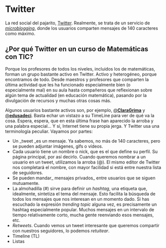 # Twitter

La red social del pajarito, [Twitter](https://twitter.com/). Realmente, se trata de un servicio de [_microblogging_](https://es.wikipedia.org/wiki/Twitter), donde los usuarios comparten  mensajes de 140 caracteres como máximo. 

## ¿Por qué Twitter en un curso de Matemáticas con TIC?

Porque los profesores de todos los niveles, incluidos los de matemáticas, forman un grupo bastante activo en Twitter. Activo y heterogéneo, porque encontramos de todo. Desde maestros y profesores que comparten la última actividad que les ha funcionado especialmente bien \(o especialmente mal\) en su aula hasta compañeros que reflexionan sobre algún tema de actualidad \(en educación matemática\), pasando por la divulgación de recursos y muchas otras cosas más. 

Algunos usuarios bastante activos son, por ejemplo, [@**ClaraGrima**](https://twitter.com/ClaraGrima) y [@**edusadeci**](https://twitter.com/edusadeci). Basta echar un vistazo a su TimeLine para ver de qué va la cosa. Espera, espera, que en esta última frase han aparecido la arroba y una palabra especial... Y sí, Internet tiene su propia jerga. Y Twitter usa una terminología peculiar. Vayamos por partes:

* Un _tweet _es un mensaje. Ya sabemos, no más de 140 caracteres, pero se pueden adjuntar imágenes, gifs o vídeos. 
* Cada usuario tiene un nombre o nick, que es el que define su perfil. Su página principal, por así decirlo. Cuando queremos nombrar a un usuario en un tweet, utilizamos la arroba \(@\). El mismo editor de Twitter nos completará el nombre, con mayor facilidad si está entre nuestra lista de seguidores.
* Se pueden mandar_ mensajes privados_ entre usuarios que se siguen mutuamente.
* La almohadilla \(\#\) sirve para definir un _hashtag_, una etiqueta que, idealmente, sintetiza el tema del mensaje. Esto facilita la búsqueda de todos los mensajes que nos interesan en un momento dado. Si has escuchado la expresión _trending topic_ alguna vez, es precisamente un hashtag especialmente popular. Muchos mensajes en un intervalo de tiempo relativamente corto, mucha gente reenviando esos mensajes, etc.
* _Retweets_. Cuando vemos un tweet interesante que queremos compartir con nuestros seguidores, lo podemos _retuitear_. 
* Timeline \(TL\)
* Listas





